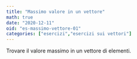 ```yaml
---
title: "Massimo valore in un vettore"
math: true
date: "2020-12-11"
oid: "es-massimo-vettore-01"
categories: ["esercizi","esercizi sui vettori"]
---
```


Trovare il valore massimo in un vettore di elementi.